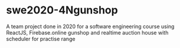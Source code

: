 # swe2020-4Ngunshop
A team project done in 2020 for a software engineering course using  ReactJS, Firebase.online gunshop and realtime auction house with scheduler for practise range
